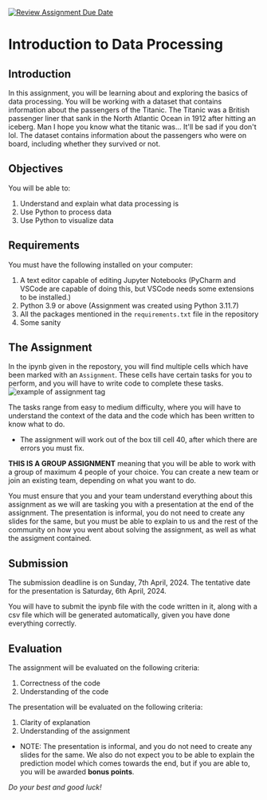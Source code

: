 [![Review Assignment Due Date](https://classroom.github.com/assets/deadline-readme-button-24ddc0f5d75046c5622901739e7c5dd533143b0c8e959d652212380cedb1ea36.svg)](https://classroom.github.com/a/yYhm1UCY)
# Introduction to Data Processing

## Introduction

In this assignment, you will be learning about and exploring the basics of data processing. You will be working with a dataset that contains information about the passengers of the Titanic.
The Titanic was a British passenger liner that sank in the North Atlantic Ocean in 1912 after hitting an iceberg. Man I hope you know what the titanic was... It'll be sad if you don't lol. The dataset contains information about the passengers who were on board, including whether they survived or not.

## Objectives

You will be able to:

1. Understand and explain what data processing is
2. Use Python to process data
3. Use Python to visualize data

## Requirements

You must have the following installed on your computer:

1. A text editor capable of editing Jupyter Notebooks (PyCharm and VSCode are capable of doing this, but VSCode needs some extensions to be installed.)
2. Python 3.9 or above (Assignment was created using Python 3.11.7)
3. All the packages mentioned in the `requirements.txt` file in the repository
4. Some sanity

## The Assignment

In the ipynb given in the repostory, you will find multiple cells which have been marked with an `Assignment`. These cells have certain tasks for you to perform, and you will have to write code to complete these tasks.
![example of assignment tag](images/assignment_example.png)

The tasks range from easy to medium difficulty, where you will have to understand the context of the data and the code which has been written to know what to do.

- The assignment will work out of the box till cell 40, after which there are errors you must fix.

**THIS IS A GROUP ASSIGNMENT** meaning that you will be able to work with a group of maximum 4 people of your choice. You can create a new team or join an existing team, depending on what you want to do.

You must ensure that you and your team understand everything about this assignment as we will are tasking you with a presentation at the end of the assignment. The presentation is informal, you do not need to create any slides for the same, but you must be able to explain to us and the rest of the community on how you went about solving the assignment, as well as what the assigment contained.

## Submission

The submission deadline is on Sunday, 7th April, 2024. The tentative date for the presentation is Saturday, 6th April, 2024.

You will have to submit the ipynb file with the code written in it, along with a csv file which will be generated automatically, given you have done everything correctly.

## Evaluation

The assignment will be evaluated on the following criteria:

1. Correctness of the code
2. Understanding of the code

The presentation will be evaluated on the following criteria:

1. Clarity of explanation
2. Understanding of the assignment

- NOTE: The presentation is informal, and you do not need to create any slides for the same. We also do not expect you to be able to explain the prediction model which comes towards the end, but if you are able to, you will be awarded **bonus points**.

_Do your best and good luck!_
